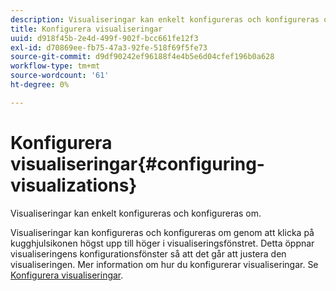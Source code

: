 ```yaml
---
description: Visualiseringar kan enkelt konfigureras och konfigureras om.
title: Konfigurera visualiseringar
uuid: d918f45b-2e4d-499f-902f-bcc661fe12f3
exl-id: d70869ee-fb75-47a3-92fe-518f69f5fe73
source-git-commit: d9df90242ef96188f4e4b5e6d04cfef196b0a628
workflow-type: tm+mt
source-wordcount: '61'
ht-degree: 0%

---
```


# Konfigurera visualiseringar{#configuring-visualizations}

Visualiseringar kan enkelt konfigureras och konfigureras om.

Visualiseringar kan konfigureras och konfigureras om genom att klicka på kugghjulsikonen högst upp till höger i visualiseringsfönstret. Detta öppnar visualiseringens konfigurationsfönster så att det går att justera den visualiseringen. Mer information om hur du konfigurerar visualiseringar. Se [Konfigurera visualiseringar](../../../../home/c-adobe-data-workbench-dashboard/c-visualizations/c-configuring-visualizations.md#concept-edc3c7270ffe429c9aab8ceca429b570).
